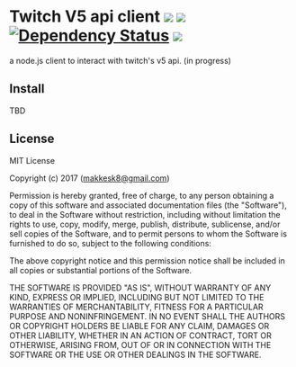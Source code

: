 # Twitch V5 api client <a href="https://codeclimate.com/github/makkesk8/twitch-v5-api-client"><img src="https://codeclimate.com/github/makkesk8/twitch-v5-api-client/badges/gpa.svg" /></a> <a href="https://codeclimate.com/github/makkesk8/twitch-v5-api-client/coverage"><img src="https://codeclimate.com/github/makkesk8/twitch-v5-api-client/badges/coverage.svg" /></a> [![Dependency Status](https://david-dm.org/makkesk8/twitch-v5-api-client.svg)](https://david-dm.org/makkesk8/twitch-v5-api-client) <a href="https://travis-ci.org/makkesk8/twitch-v5-api-client"><img src="https://api.travis-ci.org/makkesk8/twitch-v5-api-client.svg?branch=master"></a>
a node.js client to interact with twitch's v5 api. (in progress)

## Install
TBD


## License
MIT License

Copyright (c) 2017 (makkesk8@gmail.com)

Permission is hereby granted, free of charge, to any person obtaining a copy
of this software and associated documentation files (the "Software"), to deal
in the Software without restriction, including without limitation the rights
to use, copy, modify, merge, publish, distribute, sublicense, and/or sell
copies of the Software, and to permit persons to whom the Software is
furnished to do so, subject to the following conditions:

The above copyright notice and this permission notice shall be included in all
copies or substantial portions of the Software.

THE SOFTWARE IS PROVIDED "AS IS", WITHOUT WARRANTY OF ANY KIND, EXPRESS OR
IMPLIED, INCLUDING BUT NOT LIMITED TO THE WARRANTIES OF MERCHANTABILITY,
FITNESS FOR A PARTICULAR PURPOSE AND NONINFRINGEMENT. IN NO EVENT SHALL THE
AUTHORS OR COPYRIGHT HOLDERS BE LIABLE FOR ANY CLAIM, DAMAGES OR OTHER
LIABILITY, WHETHER IN AN ACTION OF CONTRACT, TORT OR OTHERWISE, ARISING FROM,
OUT OF OR IN CONNECTION WITH THE SOFTWARE OR THE USE OR OTHER DEALINGS IN THE
SOFTWARE.
